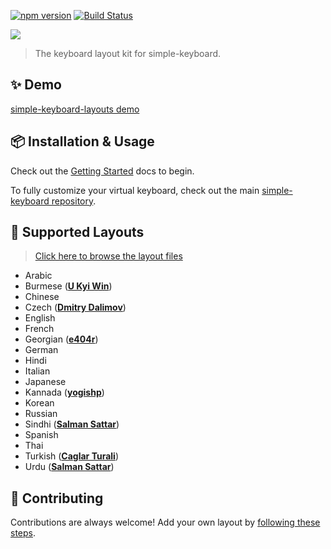 [![npm version](https://badge.fury.io/js/simple-keyboard-layouts.svg)](https://www.npmjs.com/package/simple-keyboard-layouts)
[![Build Status](https://travis-ci.org/hodgef/simple-keyboard-layouts.svg?branch=master)](https://travis-ci.org/hodgef/simple-keyboard-layouts)

<a href="https://franciscohodge.com/projects/simple-keyboard/demo-showcase/languages/" title="View Demo" target="_blank"><img src="https://franciscohodge.com/project-pages/simple-keyboard/images/simple-keyboard-layoutsX4.png"></a>

> The keyboard layout kit for simple-keyboard.

## ✨ Demo

[simple-keyboard-layouts demo](https://franciscohodge.com/projects/simple-keyboard/demo-showcase/languages/)

## 📦 Installation & Usage

Check out the [Getting Started](https://franciscohodge.com/projects/simple-keyboard/modules/simple-keyboard-layouts/) docs to begin.

To fully customize your virtual keyboard, check out the main [simple-keyboard repository](https://github.com/hodgef/simple-keyboard).

## 📃 Supported Layouts

> [Click here to browse the layout files](https://github.com/hodgef/simple-keyboard-layouts/tree/master/src/lib/layouts)

* Arabic
* Burmese (**[U Kyi Win](https://github.com/ukyiwin)**)
* Chinese
* Czech (**[Dmitry Dalimov](https://github.com/slavabogov)**)
* English
* French
* Georgian (**[e404r](https://github.com/e404r)**)
* German
* Hindi
* Italian
* Japanese
* Kannada (**[yogishp](https://github.com/yogishp)**)
* Korean
* Russian
* Sindhi (**[Salman Sattar](https://github.com/salman65)**)
* Spanish
* Thai
* Turkish (**[Caglar Turali](https://github.com/caglarturali)**)
* Urdu (**[Salman Sattar](https://github.com/salman65)**)

## 🌟 Contributing

Contributions are always welcome! Add your own layout by [following these steps](https://github.com/hodgef/simple-keyboard-layouts/wiki/Adding-a-Layout).
